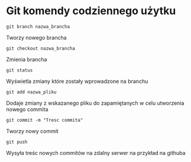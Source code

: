 # Git komendy codziennego użytku
```
git branch nazwa_brancha
```
Tworzy nowego brancha
```
git checkout nazwa_brancha
```
Zmienia brancha

```
git status
``` 
Wyświetla zmiany które zostały wprowadzone na branchu
```
git add nazwa_pliku
``` 
Dodaje zmiany z wskazanego pliku do zapamiętanych w celu utworzenia nowego commita
```
git commit -m "Tresc commita"
```
Tworzy nowy commit
```
git push
``` 
Wysyła treśc nowych commitów na zdalny serwer na przykład na githuba